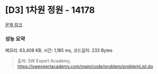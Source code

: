 # [D3] 1차원 정원 - 14178 

[문제 링크](https://swexpertacademy.com/main/code/problem/problemDetail.do?contestProbId=AX_N3oSqcyUDFARi) 

### 성능 요약

메모리: 63,408 KB, 시간: 1,185 ms, 코드길이: 233 Bytes



> 출처: SW Expert Academy, https://swexpertacademy.com/main/code/problem/problemList.do